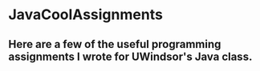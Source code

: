 # JavaCoolAssignments
## Here are a few of the useful programming assignments I wrote for UWindsor's Java class.
